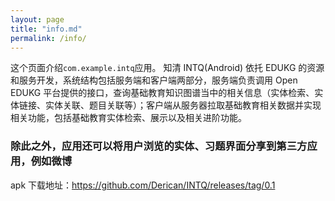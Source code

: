 ```yaml
---
layout: page
title: "info.md"
permalink: /info/
---
```


这个页面介绍`com.example.intq`应用。
知清 INTQ(Android) 依托 EDUKG 的资源和服务开发，系统结构包括服务端和客户端两部分，服务端负责调用 Open EDUKG 平台提供的接口，查询基础教育知识图谱当中的相关信息（实体检索、实体链接、实体关联、题目关联等）；客户端从服务器拉取基础教育相关数据并实现相关功能，包括基础教育实体检索、展示以及相关进阶功能。

### 除此之外，应用还可以将用户浏览的实体、习题界面分享到第三方应用，例如微博

apk 下载地址：https://github.com/Derican/INTQ/releases/tag/0.1
